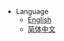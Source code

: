 - Language
  - [<span class="flag-icon flag-icon-us"></span> English](/)
  - [<span class="flag-icon flag-icon-cn"></span> 简体中文](/zh-cn/)
